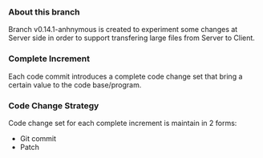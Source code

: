 ### About this branch
Branch v0.14.1-anhnymous is created to experiment some changes at Server side in order
to support transfering large files from Server to Client.

### Complete Increment
Each code commit introduces a complete code change set that bring a certain value to
the code base/program.

### Code Change Strategy
Code change set for each complete increment is maintain in 2 forms:
- Git commit
- Patch
